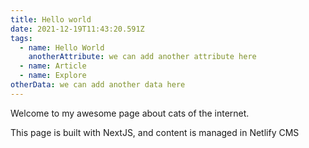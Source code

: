 ```yaml
---
title: Hello world
date: 2021-12-19T11:43:20.591Z
tags:
  - name: Hello World
    anotherAttribute: we can add another attribute here
  - name: Article
  - name: Explore
otherData: we can add another data here
---
```


Welcome to my awesome page about cats of the internet.

This page is built with NextJS, and content is managed in Netlify CMS